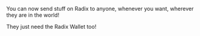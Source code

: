 You can now send stuff on Radix to anyone, whenever you want, wherever they are in the world!

They just need the Radix Wallet too!
